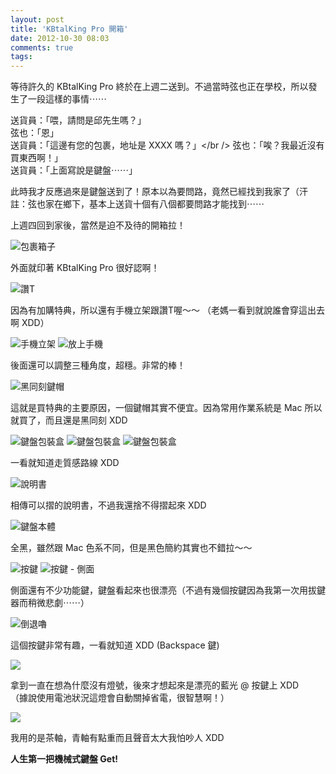 ```yaml
---
layout: post
title: 'KBtalKing Pro 開箱'
date: 2012-10-30 08:03
comments: true
tags: 
---
```



等待許久的 KBtalKing Pro 終於在上週二送到。不過當時弦也正在學校，所以發生了一段這樣的事情⋯⋯

送貨員：「喂，請問是邱先生嗎？」<br />
弦也：「恩」<br />
送貨員：「這邊有您的包裹，地址是 XXXX 嗎？」</br />
弦也：「唉？我最近沒有買東西啊！」<br />
送貨員：「上面寫說是鍵盤⋯⋯」

此時我才反應過來是鍵盤送到了！原本以為要問路，竟然已經找到我家了（汗<br />
註：弦也家在鄉下，基本上送貨十個有八個都要問路才能找到⋯⋯

<!--more-->

上週四回到家後，當然是迫不及待的開箱拉！

![包裹箱子](https://dl.dropbox.com/s/xarpwg3cqazp5pb/2012-10-25%2017.27.26.jpg?dl=1)

外面就印著 KBtalKing Pro 很好認啊！

![讚T](https://dl.dropbox.com/s/eb6mfxdlck70uqn/2012-10-25%2017.28.45.jpg?dl=1)

因為有加購特典，所以還有手機立架跟讚T喔～～
（老媽一看到就說誰會穿這出去啊 XDD）

![手機立架](https://dl.dropbox.com/s/g5o0bmnht9tp5c5/2012-10-25%2017.31.13.jpg?dl=1)
![放上手機](https://dl.dropbox.com/s/hezzzz30z8ss5kk/2012-10-25%2017.31.34.jpg?dl=1)

後面還可以調整三種角度，超穩。非常的棒！

![黑同刻鍵帽](https://dl.dropbox.com/s/vxm127va5tp4s1u/2012-10-25%2017.32.56.jpg?dl=1)

這就是買特典的主要原因，一個鍵帽其實不便宜。因為常用作業系統是 Mac 所以就買了，而且還是黑同刻 XDD

![鍵盤包裝盒](https://dl.dropbox.com/s/wn2wkqzap15tgbq/2012-10-25%2017.34.54.jpg?dl=1)
![鍵盤包裝盒](https://dl.dropbox.com/s/lifrqavckupplwf/2012-10-25%2017.35.15.jpg?dl=1)
![鍵盤包裝盒](https://dl.dropbox.com/s/x9evs6oqplc5klw/2012-10-25%2017.35.33.jpg?dl=1)

一看就知道走質感路線 XDD

![說明書](https://dl.dropbox.com/s/owt73gn7woly63n/2012-10-25%2017.36.54.jpg?dl=1)

相傳可以摺的說明書，不過我還捨不得摺起來 XDD

![鍵盤本體](https://dl.dropbox.com/s/rx0zrpuuh6ii7cb/2012-10-25%2017.37.11.jpg?dl=1)

全黑，雖然跟 Mac 色系不同，但是黑色簡約其實也不錯拉～～

![按鍵](https://dl.dropbox.com/s/3lf4iywg5200c9e/2012-10-25%2017.39.33.jpg?dl=1)
![按鍵 - 側面](https://dl.dropbox.com/s/nvc1yfn2fnhf9kj/2012-10-25%2017.39.52.jpg?dl=1)

側面還有不少功能鍵，鍵盤看起來也很漂亮（不過有幾個按鍵因為我第一次用拔鍵器而稍微悲劇⋯⋯）

![倒退嚕](https://dl.dropbox.com/s/vg125rbp0eqx7um/2012-10-25%2018.24.14.jpg?dl=1)

這個按鍵非常有趣，一看就知道 XDD (Backspace 鍵)

![](https://dl.dropbox.com/s/lu3giqd8foxmjr9/2012-10-25%2018.24.54.jpg?dl=1)

拿到一直在想為什麼沒有燈號，後來才想起來是漂亮的藍光 @ 按鍵上 XDD<br />
（據說使用電池狀況這燈會自動關掉省電，很智慧啊！）

![](https://dl.dropbox.com/s/vz0bh1cefx96vne/2012-10-25%2018.42.54.jpg?dl=1)

我用的是茶軸，青軸有點重而且聲音太大我怕吵人 XDD

**人生第一把機械式鍵盤 Get!**
